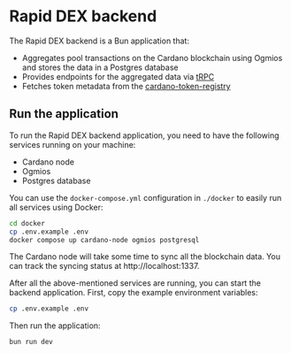 # Rapid DEX backend

The Rapid DEX backend is a Bun application that:

- Aggregates pool transactions on the Cardano blockchain using Ogmios and stores the data in a Postgres database
- Provides endpoints for the aggregated data via [tRPC](https://trpc.io/)
- Fetches token metadata from the [cardano-token-registry](https://github.com/cardano-foundation/cardano-token-registry)

## Run the application

To run the Rapid DEX backend application, you need to have the following services running on your machine:

- Cardano node
- Ogmios
- Postgres database

You can use the `docker-compose.yml` configuration in `./docker` to easily run all services using Docker:

```bash
cd docker
cp .env.example .env
docker compose up cardano-node ogmios postgresql
```

The Cardano node will take some time to sync all the blockchain data. You can track the syncing status at http://localhost:1337.

After all the above-mentioned services are running, you can start the backend application. First, copy the example environment variables:

```bash
cp .env.example .env
```

Then run the application:

```
bun run dev
```
